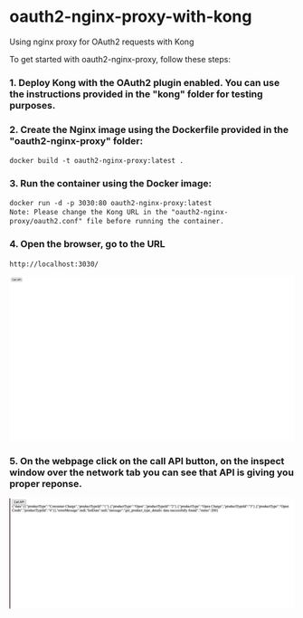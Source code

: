 # oauth2-nginx-proxy-with-kong
Using nginx proxy for OAuth2 requests with Kong

To get started with oauth2-nginx-proxy, follow these steps:

### 1.  Deploy Kong with the OAuth2 plugin enabled. You can use the instructions provided in the "kong" folder for testing purposes.

### 2.  Create the Nginx image using the Dockerfile provided in the "oauth2-nginx-proxy" folder:
    docker build -t oauth2-nginx-proxy:latest .

### 3. Run the container using the Docker image:
    docker run -d -p 3030:80 oauth2-nginx-proxy:latest
    Note: Please change the Kong URL in the "oauth2-nginx-proxy/oauth2.conf" file before running the container.

### 4. Open the browser, go to the URL 
    http://localhost:3030/
![Alt text](screenshots/home.png?raw=true "Home Page")    

### 5. On the webpage click on the call API button, on the inspect window over the network tab you can see that API is giving you proper reponse.
![Alt text](screenshots/api-call.png?raw=true "Home Page")    